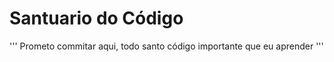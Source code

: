 <h1>Santuario do Código</h1>

'''
Prometo commitar aqui, todo santo código importante que eu aprender
'''
